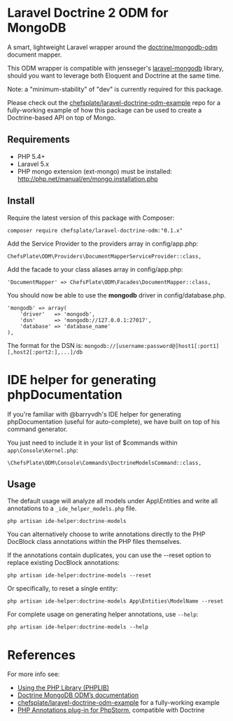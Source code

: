 # Laravel Doctrine 2 ODM for MongoDB

A smart, lightweight Laravel wrapper around the [doctrine/mongodb-odm](https://github.com/doctrine/mongodb-odm) document mapper.

This ODM wrapper is compatible with jensseger's [laravel-mongodb](https://github.com/jenssegers/laravel-mongodb) library, should you want to leverage both Eloquent and Doctrine at the same time. 
 
Note: a "minimum-stability" of "dev" is currently required for this package.  

Please check out the [chefsplate/laravel-doctrine-odm-example](https://github.com/chefsplate/laravel-doctrine-odm-example) repo for a fully-working example of how this package can be used to create a Doctrine-based API on top of Mongo.
 
## Requirements
- PHP 5.4+
- Laravel 5.x
- PHP mongo extension (ext-mongo) must be installed: http://php.net/manual/en/mongo.installation.php

## Install

Require the latest version of this package with Composer:

    composer require chefsplate/laravel-doctrine-odm:"0.1.x"

Add the Service Provider to the providers array in config/app.php:

    ChefsPlate\ODM\Providers\DocumentMapperServiceProvider::class,
    
Add the facade to your class aliases array in config/app.php:

    'DocumentMapper' => ChefsPlate\ODM\Facades\DocumentMapper::class,

You should now be able to use the **mongodb** driver in config/database.php.

    'mongodb' => array(
        'driver'   => 'mongodb',
        'dsn'      => 'mongodb://127.0.0.1:27017',
        'database' => 'database_name'
    ),

The format for the DSN is:
`mongodb://[username:password@]host1[:port1][,host2[:port2:],...]/db`

# IDE helper for generating phpDocumentation

If you're familiar with @barryvdh's IDE helper for generating phpDocumentation (useful for auto-complete), we have built on top of his command generator.

You just need to include it in your list of $commands within `app\Console\Kernel.php`:

    \ChefsPlate\ODM\Console\Commands\DoctrineModelsCommand::class,

## Usage

The default usage will analyze all models under App\Entities and write all annotations to a `_ide_helper_models.php` file.

    php artisan ide-helper:doctrine-models

You can alternatively choose to write annotations directly to the PHP DocBlock class annotations within the PHP files themselves.

If the annotations contain duplicates, you can use the --reset option to replace existing DocBlock annotations:

    php artisan ide-helper:doctrine-models --reset
    
Or specifically, to reset a single entity:

    php artisan ide-helper:doctrine-models App\Entities\ModelName --reset

For complete usage on generating helper annotations, use `--help`:

    php artisan ide-helper:doctrine-models --help


# References

For more info see:
 
- [Using the PHP Library (PHPLIB)](http://php.net/manual/en/mongodb.tutorial.library.php)
- [Doctrine MongoDB ODM’s documentation](http://docs.doctrine-project.org/projects/doctrine-mongodb-odm/en/latest/)
- [chefsplate/laravel-doctrine-odm-example](https://github.com/chefsplate/laravel-doctrine-odm-example) for a fully-working example
- [PHP Annotations plug-in for PhpStorm](https://plugins.jetbrains.com/plugin/7320), compatible with Doctrine